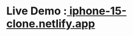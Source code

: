 <h1>Live Demo :<a href="https://iphone-15-clone.netlify.app"> iphone-15-clone.netlify.app</a></h1>

